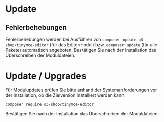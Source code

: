 # Update

## Fehlerbehebungen

Fehlerbehebungen werden bei Ausführen von `composer update o3-shop/tinymce-editor` (für das Editormodul) bzw. `composer update` (für alle Pakete) automatisch angeboten. Bestätigen Sie nach der Installation das Überschreiben der Moduldateien.

# Update / Upgrades

Für Modulupdates prüfen Sie bitte anhand der Systemanforderungen vor der Installation, ob die Zielversion installiert werden kann:

```
composer require o3-shop/tinymce-editor
```

 Bestätigen Sie nach der Installation das Überschreiben der Moduldateien.